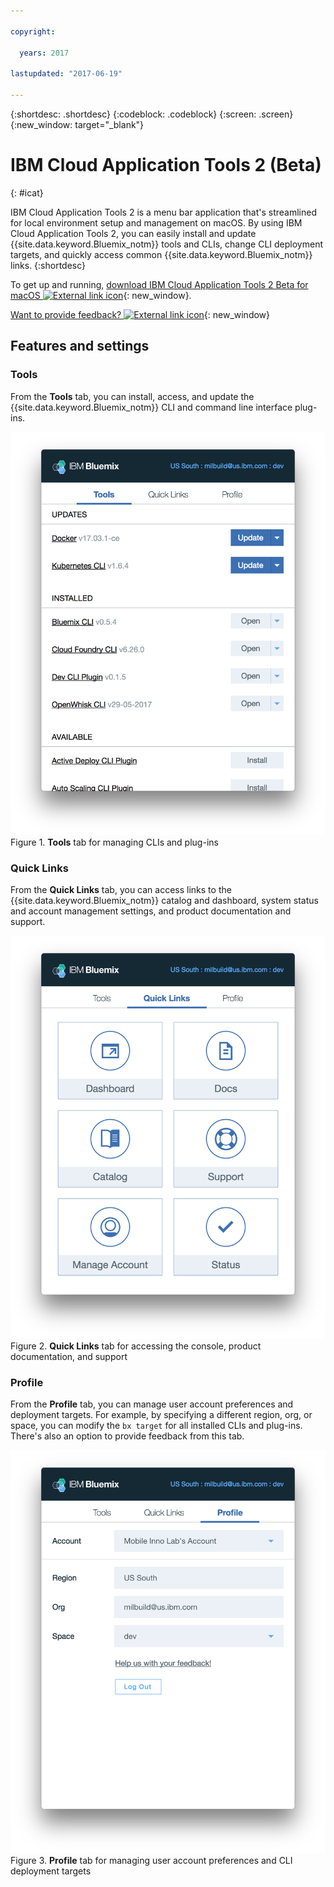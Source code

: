 ```yaml
---

copyright:

  years: 2017

lastupdated: "2017-06-19"

---
```


{:shortdesc: .shortdesc}
{:codeblock: .codeblock}
{:screen: .screen}
{:new_window: target="_blank"}

# IBM Cloud Application Tools 2 (Beta)
{: #icat}

IBM Cloud Application Tools 2 is a menu bar application that's streamlined for local environment setup and management on macOS. By using IBM Cloud Application Tools 2, you can easily install and update {{site.data.keyword.Bluemix_notm}} tools and CLIs, change CLI deployment targets, and quickly access common {{site.data.keyword.Bluemix_notm}} links.
{:shortdesc}

To get up and running, [download IBM Cloud Application Tools 2 Beta for macOS ![External link icon](../icons/launch-glyph.svg)](http://ibm.biz/icat-2-download){: new_window}. 

[Want to provide feedback? ![External link icon](../icons/launch-glyph.svg)](http://ibm.biz/icat-2-feedback){: new_window}


## Features and settings

### Tools

From the **Tools** tab, you can install, access, and update the {{site.data.keyword.Bluemix_notm}} CLI and command line interface plug-ins. 

![Screen capture of the **Tools** tab.](icat_tools.png "Tools tab for managing CLIs and plug-ins") <br> Figure 1. **Tools** tab for managing CLIs and plug-ins

### Quick Links

From the **Quick Links** tab, you can access links to the {{site.data.keyword.Bluemix_notm}} catalog and dashboard, system status and account management settings, and product documentation and support. 

![Screen capture of the **Quick Links** tab.](icat_quicklinks.png "Quick Links tab for accessing console settings, product documentation, and support") <br> Figure 2. **Quick Links** tab for accessing the console, product documentation, and support

### Profile

From the **Profile** tab, you can manage user account preferences and deployment targets. For example, by specifying a different region, org, or space, you can modify the `bx target` for all installed CLIs and plug-ins. There's also an option to provide feedback from this tab. 

![Screen capture of the **Profile** tab.](icat_profile.png "Profile tab for user profile settings") <br> Figure 3. **Profile** tab for managing user account preferences and CLI deployment targets












